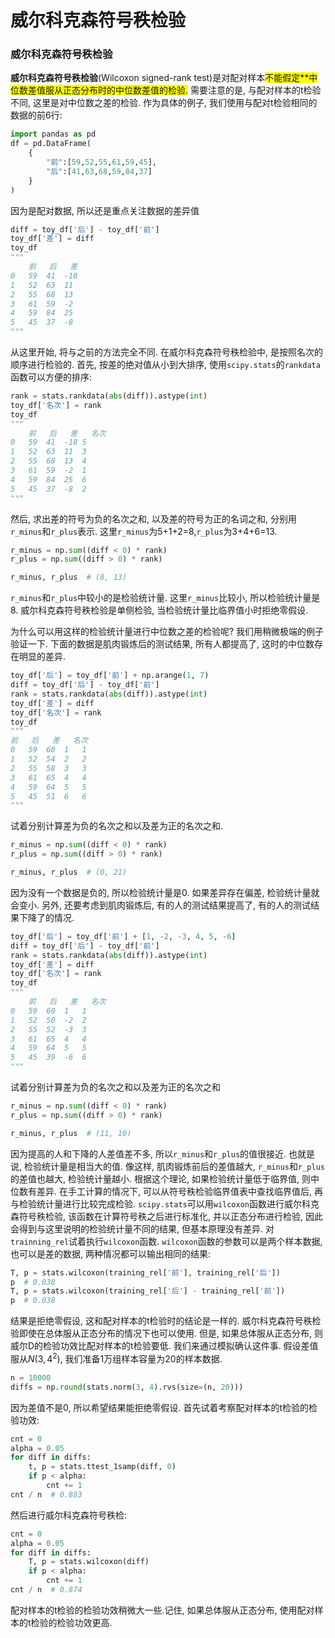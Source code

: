 # 威尔科克森符号秩检验

### 威尔科克森符号秩检验
**威尔科克森符号秩检验**(Wilcoxon signed-rank test)是对配对样本<font style="background: yellow">不能假定**中位数差值服从正态分布时的中位数差值的检验.</font> 需要注意的是, 与配对样本的t检验不同, 这里是对中位数之差的检验.
作为具体的例子, 我们使用与配对t检验相同的数据的前6行:
```python
import pandas as pd
df = pd.DataFrame(
    {
        "前":[59,52,55,61,59,45],
        "后":[41,63,68,59,84,37]
    }
)
```
因为是配对数据, 所以还是重点关注数据的差异值
```python
diff = toy_df['后'] - toy_df['前']
toy_df['差'] = diff
toy_df
"""
	前	后	差
0	59	41	-18
1	52	63	11
2	55	68	13
3	61	59	-2
4	59	84	25
5	45	37	-8
"""
```
从这里开始, 将与之前的方法完全不同. 在威尔科克森符号秩检验中, 是按照名次的顺序进行检验的.
首先, 按差的绝对值从小到大排序, 使用`scipy.stats`的`rankdata`函数可以方便的排序:
```python
rank = stats.rankdata(abs(diff)).astype(int)
toy_df['名次'] = rank
toy_df
"""
	前	后	差	名次
0	59	41	-18	5
1	52	63	11	3
2	55	68	13	4
3	61	59	-2	1
4	59	84	25	6
5	45	37	-8	2
"""
```
然后, 求出差的符号为负的名次之和, 以及差的符号为正的名词之和, 分别用`r_minus`和`r_plus`表示. 这里`r_minus`为5+1+2=8,`r_plus`为3+4+6=13.
```python
r_minus = np.sum((diff < 0) * rank)
r_plus = np.sum((diff > 0) * rank)

r_minus, r_plus  # (8, 13)
```

`r_minus`和`r_plus`中较小的是检验统计量. 这里`r_minus`比较小, 所以检验统计量是8. 威尔科克森符号秩检验是单侧检验, 当检验统计量比临界值小时拒绝零假设.

为什么可以用这样的检验统计量进行中位数之差的检验呢? 我们用稍微极端的例子验证一下. 下面的数据是肌肉锻炼后的测试结果, 所有人都提高了, 这时的中位数存在明显的差异.
```python
toy_df['后'] = toy_df['前'] + np.arange(1, 7)
diff = toy_df['后'] - toy_df['前']
rank = stats.rankdata(abs(diff)).astype(int)
toy_df['差'] = diff
toy_df['名次'] = rank
toy_df
"""
前	后	差	名次
0	59	60	1	1
1	52	54	2	2
2	55	58	3	3
3	61	65	4	4
4	59	64	5	5
5	45	51	6	6
"""
```
试着分别计算差为负的名次之和以及差为正的名次之和.
```python
r_minus = np.sum((diff < 0) * rank)
r_plus = np.sum((diff > 0) * rank)

r_minus, r_plus  # (0, 21)
```
因为没有一个数据是负的, 所以检验统计量是0. 如果差异存在偏差, 检验统计量就会变小.
另外, 还要考虑到肌肉锻炼后, 有的人的测试结果提高了, 有的人的测试结果下降了的情况.
```python
toy_df['后'] = toy_df['前'] + [1, -2, -3, 4, 5, -6]
diff = toy_df['后'] - toy_df['前']
rank = stats.rankdata(abs(diff)).astype(int)
toy_df['差'] = diff
toy_df['名次'] = rank
toy_df
"""
	前	后	差	名次
0	59	60	1	1
1	52	50	-2	2
2	55	52	-3	3
3	61	65	4	4
4	59	64	5	5
5	45	39	-6	6
"""
```
试着分别计算差为负的名次之和以及差为正的名次之和
```python
r_minus = np.sum((diff < 0) * rank)
r_plus = np.sum((diff > 0) * rank)

r_minus, r_plus  # (11, 10)
```
因为提高的人和下降的人差值差不多, 所以`r_minus`和`r_plus`的值很接近. 也就是说, 检验统计量是相当大的值.
像这样, 肌肉锻炼前后的差值越大, `r_minus`和`r_plus`的差值也越大, 检验统计量越小. 根据这个理论, 如果检验统计量低于临界值, 则中位数有差异.
在手工计算的情况下, 可以从符号秩检验临界值表中查找临界值后, 再与检验统计量进行比较完成检验. `scipy.stats`可以用`wilcoxon`函数进行威尔科克森符号秩检验, 该函数在计算符号秩之后进行标准化, 并以正态分布进行检验, 因此会得到与这里说明的检验统计量不同的结果, 但基本原理没有差异.
对`trainning_rel`试着执行`wilcoxon`函数. `wilcoxon`函数的参数可以是两个样本数据, 也可以是差的数据, 两种情况都可以输出相同的结果:
```python
T, p = stats.wilcoxon(training_rel['前'], training_rel['后'])
p  # 0.038
T, p = stats.wilcoxon(training_rel['后'] - training_rel['前'])
p  # 0.038
```
结果是拒绝零假设, 这和配对样本的t检验时的结论是一样的.
威尔科克森符号秩检验即使在总体服从正态分布的情况下也可以使用. 但是, 如果总体服从正态分布, 则威尔D的检验功效比配对样本的t检验要低. 我们来通过模拟确认这件事.
假设差值服从$N(3,4^2)$, 我们准备1万组样本容量为20的样本数据.
```python
n = 10000
diffs = np.round(stats.norm(3, 4).rvs(size=(n, 20)))
```
因为差值不是0, 所以希望结果能拒绝零假设. 首先试着考察配对样本的t检验的检验功效:
```python
cnt = 0
alpha = 0.05
for diff in diffs:
    t, p = stats.ttest_1samp(diff, 0)
    if p < alpha:
        cnt += 1
cnt / n  # 0.883
```
然后进行威尔科克森符号秩检:
```python
cnt = 0
alpha = 0.05
for diff in diffs:
    T, p = stats.wilcoxon(diff)
    if p < alpha:
        cnt += 1
cnt / n  # 0.874
```
配对样本的t检验的检验功效稍微大一些.记住, 如果总体服从正态分布, 使用配对样本的t检验的检验功效更高.